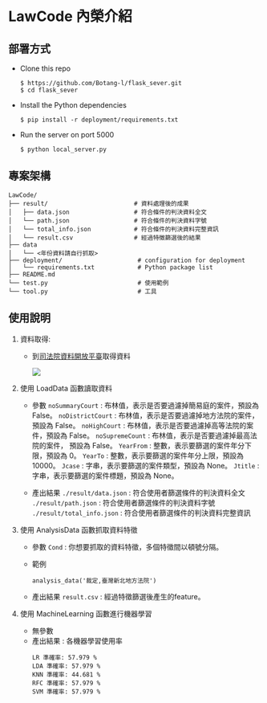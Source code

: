 # LawCode 內榮介紹

## 部署方式
- Clone this repo
    ```shell
    $ https://github.com/Botang-l/flask_sever.git
    $ cd flask_sever
    ```
- Install the Python dependencies
    ```shell
    $ pip install -r deployment/requirements.txt
    ```
- Run the server on port 5000
    ```shell
    $ python local_server.py
    ```

## 專案架構
```
LawCode/
├── result/                        # 資料處理後的成果
│   ├── data.json                  # 符合條件的判決資料全文
│   └── path.json                  # 符合條件的判決資料字號
│   └── total_info.json            # 符合條件的判決資料完整資訊
│   └── result.csv                 # 經過特徵篩選後的結果
├── data
│   └── <年份資料請自行抓取>
├── deployment/                     # configuration for deployment
│   └── requirements.txt            # Python package list
├── README.md
└── test.py                         # 使用範例
└── tool.py                         # 工具
```

## 使用說明

1. 資料取得:
    - 到[司法院資料開放平臺](https://opendata.judicial.gov.tw/)取得資料

        ![](https://i.imgur.com/0MVCwlE.png)

2. 使用 LoadData 函數讀取資料
    - 參數
    `noSummaryCourt` : 布林值，表示是否要過濾掉簡易庭的案件，預設為 False。 
    `noDistrictCourt` : 布林值，表示是否要過濾掉地方法院的案件，預設為 False。
    `noHighCourt` : 布林值，表示是否要過濾掉高等法院的案件，預設為 False。
    `noSupremeCount` : 布林值，表示是否要過濾掉最高法院的案件， 預設為 False。
    `YearFrom` : 整數，表示要篩選的案件年分下限，預設為 0。
    `YearTo` : 整數，表示要篩選的案件年分上限，預設為 10000。 
    `Jcase` : 字串，表示要篩選的案件類型，預設為 None。 
    `Jtitle` : 字串，表示要篩選的案件標題，預設為 None。
    
    - 產出結果
    `./result/data.json` : 符合使用者篩選條件的判決資料全文
    `./result/path.json` : 符合使用者篩選條件的判決資料字號
    `./result/total_info.json` : 符合使用者篩選條件的判決資料完整資訊

3. 使用 AnalysisData 函數抓取資料特徵
    - 參數
    `Cond` : 你想要抓取的資料特徵，多個特徵間以頓號分隔。

    - 範例
        ```python=
        analysis_data('裁定,臺灣新北地方法院')
        ```

    - 產出結果
    `result.csv` : 經過特徵篩選後產生的feature。

4. 使用 MachineLearning 函數進行機器學習
    - 無參數
    - 產出結果 : 各機器學習使用率
        ```
        LR 準確率: 57.979 %
        LDA 準確率: 57.979 %
        KNN 準確率: 44.681 %
        RFC 準確率: 57.979 %
        SVM 準確率: 57.979 %
        ```
    


